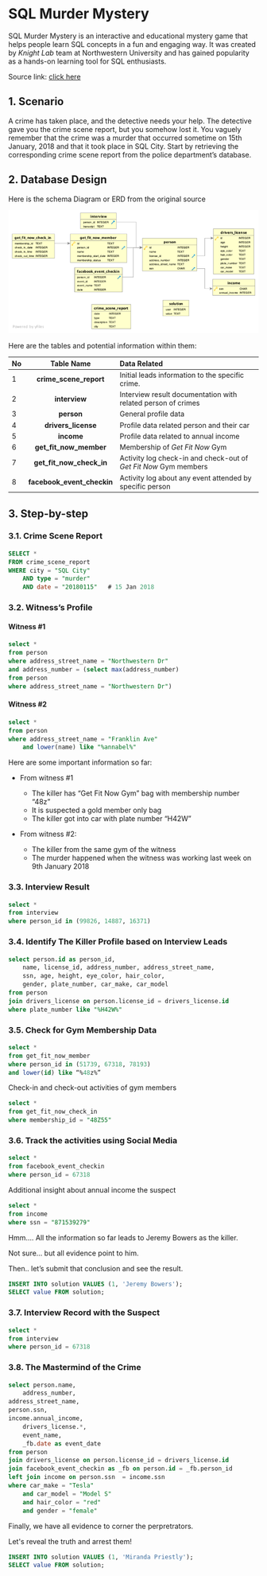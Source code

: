 # SQL Murder Mystery

SQL Murder Mystery is an interactive and educational mystery game that helps people learn SQL concepts in a fun and engaging way. It was created by *Knight Lab* team at Northwestern University and has gained popularity as a hands-on learning tool for SQL enthusiasts.

Source link: [click here](https://mystery.knightlab.com/)

## 1. Scenario
A crime has taken place, and the detective needs your help. The detective gave you the crime scene report, but you somehow lost it. You vaguely remember that the crime was a murder that occurred sometime on 15th January, 2018 and that it took place in SQL City. Start by retrieving the corresponding crime scene report from the police department’s database.

## 2. Database Design
Here is the schema Diagram or ERD from the original source

![schema-diagram](./images/schema-diagram.png)

Here are the tables and potential information within them:

|No|Table Name|Data Related|
|---|:---:|:---|
|1|**crime_scene_report**|Initial leads information to the specific crime.|
|2|**interview**|Interview result documentation with related person of crimes|
|3|**person**|General profile data|
|4|**drivers_license**|Profile data related person and their car|
|5|**income**|Profile data related to annual income|
|6|**get_fit_now_member**|Membership of *Get Fit Now* Gym|
|7|**get_fit_now_check_in**|Activity log check-in and check-out of *Get Fit Now* Gym members|
|8|**facebook_event_checkin**|Activity log about any event attended by specific person|

## 3. Step-by-step
### 3.1. Crime Scene Report
```sql
SELECT *
FROM crime_scene_report
WHERE city = "SQL City"
	AND type = "murder"
	AND date = "20180115"   # 15 Jan 2018
```

### 3.2. Witness’s Profile
#### Witness #1
```sql
select *
from person
where address_street_name = "Northwestern Dr"
and address_number = (select max(address_number)
from person
where address_street_name = "Northwestern Dr")
```

#### Witness #2
```sql
select *
from person
where address_street_name = "Franklin Ave"
	and lower(name) like "%annabel%"
```

Here are some important information so far:
- From witness #1
    -	The killer has “Get Fit Now Gym” bag with membership number “48z”
    -	It is suspected a gold member only bag
    -	The killer got into car with plate number “H42W”

- From witness #2:
    -	The killer from the same gym of the witness
    -	The murder happened when the witness was working last week on 9th January 2018



### 3.3. Interview Result
```sql
select *
from interview
where person_id in (99826, 14887, 16371)
```


### 3.4. Identify The Killer Profile based on Interview Leads
```sql
select person.id as person_id,
	name, license_id, address_number, address_street_name,
	ssn, age, height, eye_color, hair_color,
	gender, plate_number, car_make, car_model
from person 
join drivers_license on person.license_id = drivers_license.id
where plate_number like "%H42W%"
```

### 3.5. Check for Gym Membership Data
```sql
select *
from get_fit_now_member
where person_id in (51739, 67318, 78193)
and lower(id) like “%48z%”
```

Check-in and check-out activities of gym members
```sql
select *
from get_fit_now_check_in
where membership_id = "48Z55"
```

### 3.6. Track the activities using Social Media
```sql
select *
from facebook_event_checkin
where person_id = 67318
```

Additional insight about annual income the suspect
```sql
select *
from income
where ssn = "871539279"
```

Hmm…. All the information so far leads to Jeremy Bowers as the killer.

Not sure… but all evidence point to him.

Then.. let’s submit that conclusion and see the result.

```sql
INSERT INTO solution VALUES (1, 'Jeremy Bowers');
SELECT value FROM solution;
```


### 3.7. Interview Record with the Suspect
```sql
select *
from interview
where person_id = 67318
```

### 3.8. The Mastermind of the Crime
```sql
select person.name,
	address_number,
address_street_name,
person.ssn,
income.annual_income,
	drivers_license.*,
	event_name,
	_fb.date as event_date
from person 
join drivers_license on person.license_id = drivers_license.id
join facebook_event_checkin as _fb on person.id = _fb.person_id 
left join income on person.ssn  = income.ssn
where car_make = "Tesla" 
	and car_model = "Model S"
	and hair_color = "red"
	and gender = "female"
```

Finally, we have all evidence to corner the perpretrators.

Let's reveal the truth and arrest them!

```sql
INSERT INTO solution VALUES (1, 'Miranda Priestly');
SELECT value FROM solution;
```
